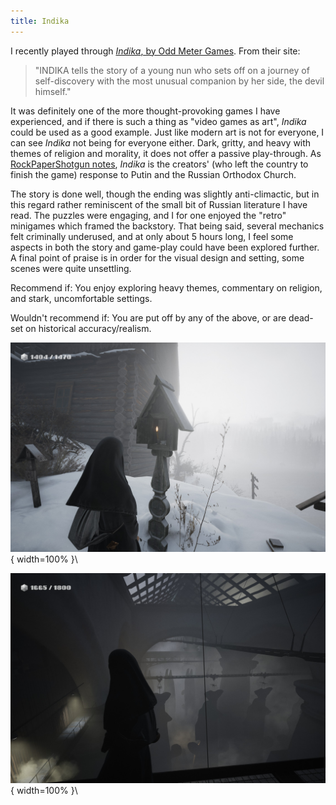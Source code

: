 ```yaml
---
title: Indika
---
```


I recently played through [*Indika*, by Odd Meter Games](https://indikathegame.com/). From their site:

> "INDIKA tells the story of a young nun who sets off on a journey of self-discovery with the most unusual companion by her side, the devil himself." 

It was definitely one of the more thought-provoking games I have experienced, and if there is such a thing as "video games as art", *Indika* could be used as a good example. Just like modern art is not for everyone, I can see *Indika* not being for everyone either. Dark, gritty, and heavy with themes of religion and morality, it does not offer a passive play-through. As [RockPaperShotgun notes](https://www.rockpapershotgun.com/how-historical-fantasy-indika-channels-its-russian-creators-anger-against-putin-and-the-orthodox-church), *Indika* is the creators' (who left the country to finish the game) response to Putin and the Russian Orthodox Church.

The story is done well, though the ending was slightly anti-climactic, but in this regard rather reminiscent of the small bit of Russian literature I have read. The puzzles were engaging, and I for one enjoyed the "retro" minigames which framed the backstory. That being said, several mechanics felt criminally underused, and at only about 5 hours long, I feel some aspects in both the story and game-play could have been explored further. A final point of praise is in order for the visual design and setting, some scenes were quite unsettling. 

Recommend if: You enjoy exploring heavy themes, commentary on religion, and stark, uncomfortable settings.

Wouldn't recommend if: You are put off by any of the above, or are dead-set on historical accuracy/realism.

![Indika, dressed in the black religious habit of a nun, stands in snow covered cemetery. She faces a wooden shrine in which is a lit candle. A wooden house is seen in the background, while the horizon fades into a bleak whiteness.](./indika1.jpg){ width=100% }\

![Indika stands on an elevated walkway in a bleak factory. Below her, drying while hanging from conveyor belts, are huge fish, close to a hundred times larger than their IRL counterparts.](./indika2.jpg){ width=100% }\
